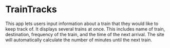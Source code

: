 # TrainTracks

This app lets users input information about a train that they would like to keep track of.  It displays several trains at once.  This includes name of train, destination, frequency of the train, and the time of the next arrival. The site will automatically calculate the number of minutes until the next train. 